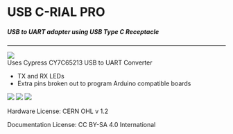 # USB C-RIAL PRO 

##### USB to UART adapter using USB Type C Receptacle
------

![](render4.png)  
Uses Cypress CY7C65213 USB to UART Converter
* TX and RX LEDs
* Extra pins broken out to program Arduino compatible boards

![](render3.png)
![](render2.png)
![](render.png)  

Hardware License: CERN OHL v 1.2

Documentation License: CC BY-SA 4.0 International    